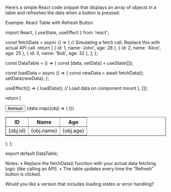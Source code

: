 Here’s a simple React code snippet that displays an array of objects in a table and refreshes the data when a button is pressed:

Example: React Table with Refresh Button

import React, { useState, useEffect } from 'react';

const fetchData = async () => {
  // Simulating a fetch call. Replace this with actual API call.
  return [
    { id: 1, name: 'John', age: 28 },
    { id: 2, name: 'Alice', age: 25 },
    { id: 3, name: 'Bob', age: 32 },
  ];
};

const DataTable = () => {
  const [data, setData] = useState([]);

  const loadData = async () => {
    const newData = await fetchData();
    setData(newData);
  };

  useEffect(() => {
    loadData(); // Load data on component mount
  }, []);

  return (
    <div>
      <button onClick={loadData}>Refresh</button>
      <table border="1" cellPadding="5">
        <thead>
          <tr>
            <th>ID</th>
            <th>Name</th>
            <th>Age</th>
          </tr>
        </thead>
        <tbody>
          {data.map((obj) => (
            <tr key={obj.id}>
              <td>{obj.id}</td>
              <td>{obj.name}</td>
              <td>{obj.age}</td>
            </tr>
          ))}
        </tbody>
      </table>
    </div>
  );
};

export default DataTable;

Notes:
	•	Replace the fetchData() function with your actual data fetching logic (like calling an API).
	•	The table updates every time the “Refresh” button is clicked.

Would you like a version that includes loading states or error handling?